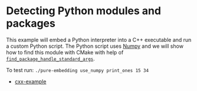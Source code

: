# Detecting Python modules and packages

This example will embed a Python interpreter into a C++ executable and run a
custom Python script.
The Python script uses [Numpy](http://www.numpy.org/) and we will show how to find this module with CMake
with help of [`find_package_handle_standard_args`](https://cmake.org/cmake/help/latest/module/FindPackageHandleStandardArgs.html).

To test run: `./pure-embedding use_numpy print_ones 15 34`


- [cxx-example](cxx-example/)
